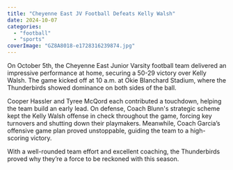 ```yaml
---
title: "Cheyenne East JV Football Defeats Kelly Walsh"
date: 2024-10-07
categories: 
  - "football"
  - "sports"
coverImage: "GZ8A8018-e1728316239874.jpg"
---
```


On October 5th, the Cheyenne East Junior Varsity football team delivered an impressive performance at home, securing a 50-29 victory over Kelly Walsh. The game kicked off at 10 a.m. at Okie Blanchard Stadium, where the Thunderbirds showed dominance on both sides of the ball.

Cooper Hassler and Tyree McQord each contributed a touchdown, helping the team build an early lead. On defense, Coach Blunn's strategic scheme kept the Kelly Walsh offense in check throughout the game, forcing key turnovers and shutting down their playmakers. Meanwhile, Coach Garcia’s offensive game plan proved unstoppable, guiding the team to a high-scoring victory.

With a well-rounded team effort and excellent coaching, the Thunderbirds proved why they’re a force to be reckoned with this season.
